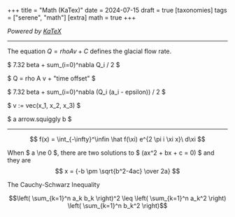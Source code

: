 +++
title = "Math (KaTex)"
date = 2024-07-15
draft = true
[taxonomies]
tags = ["serene", "math"]
[extra]
math = true
+++

*Powered by [KaTeX](https://katex.org/)*

---

The equation $Q = rho A v + C$
defines the glacial flow rate.

$ 7.32 beta +
  sum_(i=0)^nabla Q_i / 2 $

$ Q = rho A v + "time offset" $

$ 7.32 beta +
  sum_(i=0)^nabla
    (Q_i (a_i - epsilon)) / 2 $

$ v := vec(x_1, x_2, x_3) $

$ a arrow.squiggly b $

---

$$
f(x) = \int_{-\infty}^\infin \hat f(\xi) e^{2 \pi i \xi x}\ d\xi
$$

When $ a \ne 0 $, there are two solutions to $ (ax^2 + bx + c = 0) $ and they are
$$ x = {-b \pm \sqrt{b^2-4ac} \over 2a} $$

The Cauchy-Schwarz Inequality

$$\left( \sum_{k=1}^n a_k b_k \right)^2 \leq \left( \sum_{k=1}^n a_k^2 \right) \left( \sum_{k=1}^n b_k^2 \right)$$
